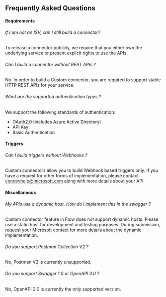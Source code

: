 ## Frequently Asked Questions

#### Requirements

###### If I am not an ISV, can I still build a connector?
To release a connector publicly, we require that you either own the underlying service or present explicit rights to use the APIs.

###### Can I build a connector without REST APIs ?
No. In order to build a Custom connector, you are required to support stable HTTP REST APIs for your service.

###### What are the supported authentication types ?
We support the following standards of authentication:
  - OAuth2.0 (includes Azure Active Directory)
  - API Key
  - Basic Authentication

#### Triggers

###### Can I build triggers without Webhooks ? 
Custom connectors allow you to build Webhook based triggers only.
If you have a request for other forms of implementation, please contact [condevhelp@microsoft.com](mailto:condevhelp@microsoft.com) along with more details about your API.

#### Miscellaneous

###### My APIs use a dynamic host. How do I implement this in the swagger ?
Custom connector feature in Flow does not support dynamic hosts. Please use a static host for development and testing purposes. During submission, request your Microsoft contact for more details about the dynamic implementation.

###### Do you support Postman Collection V2 ?
No, Postman V2 is currently unsupported.

###### Do you support Swagger 1.0 or OpenAPI 3.0 ?
No, OpenAPI 2.0 is currently the only supported version.